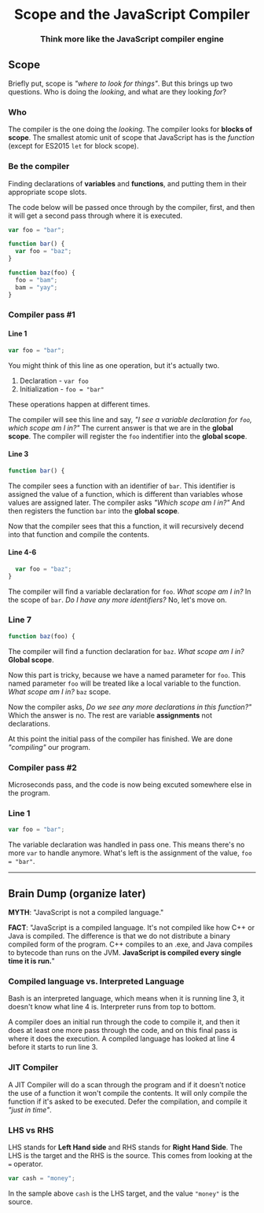 <p>
  <h1 align="center">Scope and the JavaScript Compiler</h2>
  <h3 align="center">Think more like the JavaScript compiler engine</h2>
</p>

## Scope
Briefly put, scope is *"where to look for things"*. But this brings up two questions. Who is doing the *looking*, and what are they looking *for*?

### Who
The compiler is the one doing the *looking*. The compiler looks for **blocks of scope**. The smallest atomic unit of scope that JavaScript has is the *function* (except for ES2015 `let` for block scope).

### Be the compiler
Finding declarations of **variables** and **functions**, and putting them in their appropriate scope slots.

The code below will be passed once through by the compiler, first, and then it will get a second pass through where it is executed.

```js
var foo = "bar";

function bar() {
  var foo = "baz";
}

function baz(foo) {
  foo = "bam";
  bam = "yay";
}
``` 

### Compiler pass #1

#### Line 1
```js
var foo = "bar";
```

You might think of this line as one operation, but it's actually two.

1. Declaration - `var foo`
2. Initialization - `foo = "bar"`

These operations happen at different times.

The compiler will see this line and say, *"I see a variable declaration for `foo`, which scope am I in?"* The current answer is that we are in the **global scope**. The compiler will register the `foo` indentifier into the **global scope**.

#### Line 3

```js
function bar() {
```
The compiler sees a function with an identifier of `bar`. This identifier is assigned the value of a function, which is different than variables whose values are assigned later. The compiler asks *"Which scope am I in?"* And then registers the function `bar` into the **global scope**.

Now that the compiler sees that this a function, it will recursively decend into that function and compile the contents.

#### Line 4-6
```js
  var foo = "baz";
}
```
The compiler will find a variable declaration for `foo`. *What scope am I in?* In the scope of `bar`. *Do I have any more identifiers?* No, let's move on.

### Line 7
```js
function baz(foo) {
```
The compiler will find a function declaration for `baz`. *What scope am I in?* **Global scope**.

Now this part is tricky, because we have a named parameter for `foo`. This named parameter `foo` will be treated like a local variable to the function. *What scope am I in?* `baz` scope.

Now the compiler asks, *Do we see any more declarations in this function?"* Which the answer is no. The rest are variable **assignments** not declarations.

At this point the initial pass of the compiler has finished. We are done *"compiling"* our program.

### Compiler pass #2
Microseconds pass, and the code is now being excuted somewhere else in the program.

### Line 1
```js
var foo = "bar";
```
The variable declaration was handled in pass one. This means there's no more `var` to handle anymore. What's left is the assignment of the value, `foo = "bar"`.



------
## Brain Dump (organize later)

**MYTH**: "JavaScript is not a compiled language."

**FACT**: "JavaScript is a compiled language. It's not compiled like how C++ or Java is compiled. The difference is that we do not distribute a binary compiled form of the program. C++ compiles to an .exe, and Java compiles to bytecode than runs on the JVM. **JavaScript is compiled every single time it is run.**"

### Compiled language vs. Interpreted Language
Bash is an interpreted language, which means when it is running line 3, it doesn't know what line 4 is. Interpreter runs from top to bottom.

A compiler does an initial run through the code to compile it, and then it does at least one more pass through the code, and on this final pass is where it does the execution. A compiled language has looked at line 4 before it starts to run line 3.

### JIT Compiler
A JIT Compiler will do a scan through the program and if it doesn't notice the use of a function it won't compile the contents. It will only compile the function if it's asked to be executed. Defer the compilation, and compile it *"just in time"*.

### LHS vs RHS
LHS stands for **Left Hand side** and RHS stands for **Right Hand Side**. The LHS is the target and the RHS is the source. This comes from looking at the `=` operator.

```js
var cash = "money";
```

In the sample above `cash` is the LHS target, and the value `"money"` is the source.